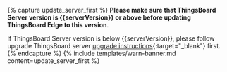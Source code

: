 {% capture update_server_first %}
**Please make sure that ThingsBoard Server version is {{serverVersion}} or above before updating ThingsBoard Edge to this version**.

If ThingsBoard Server version is below {{serverVersion}}, please follow upgrade ThingsBoard server [upgrade instructions](/docs/user-guide/install/{{docsPrefix}}upgrade-instructions/{{updateServerLink}}){:target="_blank"} first.
{% endcapture %}
{% include templates/warn-banner.md content=update_server_first %}